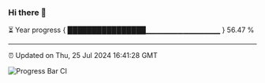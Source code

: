 ### Hi there 👋

⏳ Year progress { ████████████████▁▁▁▁▁▁▁▁▁▁▁▁▁▁ } 56.47 %

---

⏰ Updated on Thu, 25 Jul 2024 16:41:28 GMT

![Progress Bar CI](https://github.com/IshwaranRudhara/GIT-ACTION/workflows/Progress%20Bar%20CI/badge.svg)

